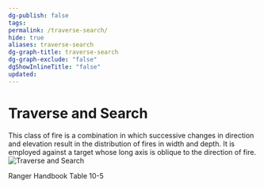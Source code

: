 ```yaml
---
dg-publish: false
tags: 
permalink: /traverse-search/
hide: true
aliases: traverse-search
dg-graph-title: traverse-search
dg-graph-exclude: "false"
dgShowInlineTitle: "false"
updated:
---
```

# Traverse and Search
This class of fire is a combination in which successive changes in direction and elevation result in the distribution of fires in width and depth. It is employed against a target whose long axis is oblique to the direction of fire.
![Traverse and Search](/src/site/img/Pasted%20image%2020250404203934.png)

Ranger Handbook Table 10-5